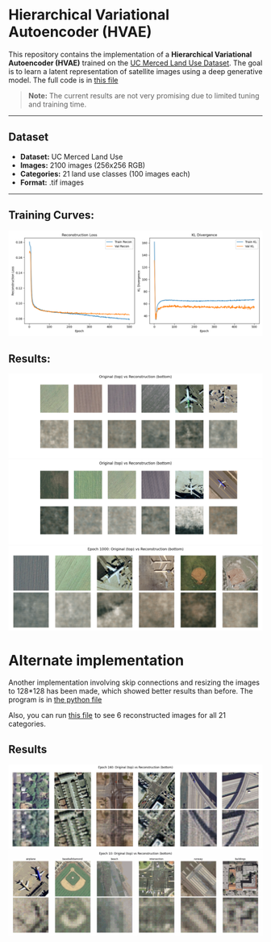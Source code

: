 # Hierarchical Variational Autoencoder (HVAE)

This repository contains the implementation of a **Hierarchical Variational Autoencoder (HVAE)** trained on the [UC Merced Land Use Dataset](https://www.cs.ucmerced.edu/~gert/landuse.html). The goal is to learn a latent representation of satellite images using a deep generative model.
The full code is in [this file](Assign_5.py)

> **Note:** The current results are not very promising due to limited tuning and training time.
---

## Dataset

- **Dataset:** UC Merced Land Use
- **Images:** 2100 images (256x256 RGB)
- **Categories:** 21 land use classes (100 images each)
- **Format:** .tif images

---

## Training Curves:
![0](training_curves_500.png)

## Results:
![1](reconstructions_final.png)
![2](reconstructions_final_2.png)
![3](reconstructions_final_3.png)



# Alternate implementation

Another implementation involving skip connections and resizing the images to 128*128 has been made, which showed better results than before. The program is in [the python file](Assign_5_alternate.py)

Also, you can run [this file](each_class_gen.ipynb) to see 6 reconstructed images for all 21 categories.

## Results
![4](epoch_160.png)
![5](recons.gif)

